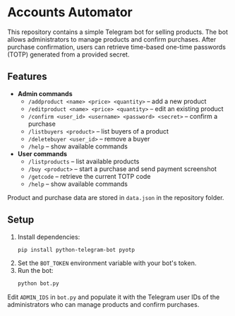 # Accounts Automator

This repository contains a simple Telegram bot for selling products. The bot
allows administrators to manage products and confirm purchases. After purchase
confirmation, users can retrieve time-based one-time passwords (TOTP) generated
from a provided secret.

## Features

- **Admin commands**
  - `/addproduct <name> <price> <quantity>` – add a new product
  - `/editproduct <name> <price> <quantity>` – edit an existing product
  - `/confirm <user_id> <username> <password> <secret>` – confirm a purchase
  - `/listbuyers <product>` – list buyers of a product
  - `/deletebuyer <user_id>` – remove a buyer
  - `/help` – show available commands
- **User commands**
  - `/listproducts` – list available products
  - `/buy <product>` – start a purchase and send payment screenshot
  - `/getcode` – retrieve the current TOTP code
  - `/help` – show available commands

Product and purchase data are stored in `data.json` in the repository
folder.

## Setup

1. Install dependencies:
   ```bash
   pip install python-telegram-bot pyotp
   ```
2. Set the `BOT_TOKEN` environment variable with your bot's token.
3. Run the bot:
   ```bash
   python bot.py
   ```

Edit `ADMIN_IDS` in `bot.py` and populate it with the Telegram user IDs of the
administrators who can manage products and confirm purchases.
